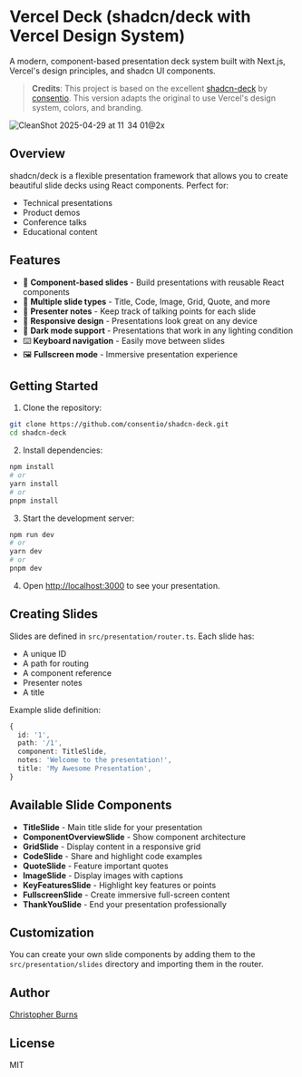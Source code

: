 # Vercel Deck (shadcn/deck with Vercel Design System)

A modern, component-based presentation deck system built with Next.js, Vercel's design principles, and shadcn UI components.

> **Credits**: This project is based on the excellent [shadcn-deck](https://github.com/consentdotio/shadcn-deck) by [consentio](https://github.com/consentdotio). This version adapts the original to use Vercel's design system, colors, and branding.

![CleanShot 2025-04-29 at 11  34 01@2x](https://github.com/user-attachments/assets/6cd1169d-b9e8-4042-aa33-134f2a6e6fda)

## Overview

shadcn/deck is a flexible presentation framework that allows you to create beautiful slide decks using React components. Perfect for:

- Technical presentations
- Product demos
- Conference talks
- Educational content

## Features

- 🧩 **Component-based slides** - Build presentations with reusable React components
- 🎨 **Multiple slide types** - Title, Code, Image, Grid, Quote, and more
- 📝 **Presenter notes** - Keep track of talking points for each slide
- 📱 **Responsive design** - Presentations look great on any device
- 🌙 **Dark mode support** - Presentations that work in any lighting condition
- ⌨️ **Keyboard navigation** - Easily move between slides
- 🖼️ **Fullscreen mode** - Immersive presentation experience

## Getting Started

1. Clone the repository:

```bash
git clone https://github.com/consentio/shadcn-deck.git
cd shadcn-deck
```

2. Install dependencies:

```bash
npm install
# or
yarn install
# or
pnpm install
```

3. Start the development server:

```bash
npm run dev
# or
yarn dev
# or
pnpm dev
```

4. Open [http://localhost:3000](http://localhost:3000) to see your presentation.

## Creating Slides

Slides are defined in `src/presentation/router.ts`. Each slide has:

- A unique ID
- A path for routing
- A component reference
- Presenter notes
- A title

Example slide definition:

```typescript
{
  id: '1',
  path: '/1',
  component: TitleSlide,
  notes: 'Welcome to the presentation!',
  title: 'My Awesome Presentation',
}
```

## Available Slide Components

- **TitleSlide** - Main title slide for your presentation
- **ComponentOverviewSlide** - Show component architecture
- **GridSlide** - Display content in a responsive grid
- **CodeSlide** - Share and highlight code examples
- **QuoteSlide** - Feature important quotes
- **ImageSlide** - Display images with captions
- **KeyFeaturesSlide** - Highlight key features or points
- **FullscreenSlide** - Create immersive full-screen content
- **ThankYouSlide** - End your presentation professionally

## Customization

You can create your own slide components by adding them to the `src/presentation/slides` directory and importing them in the router.

## Author

[Christopher Burns](https://x.com/burnedchris)

## License

MIT
